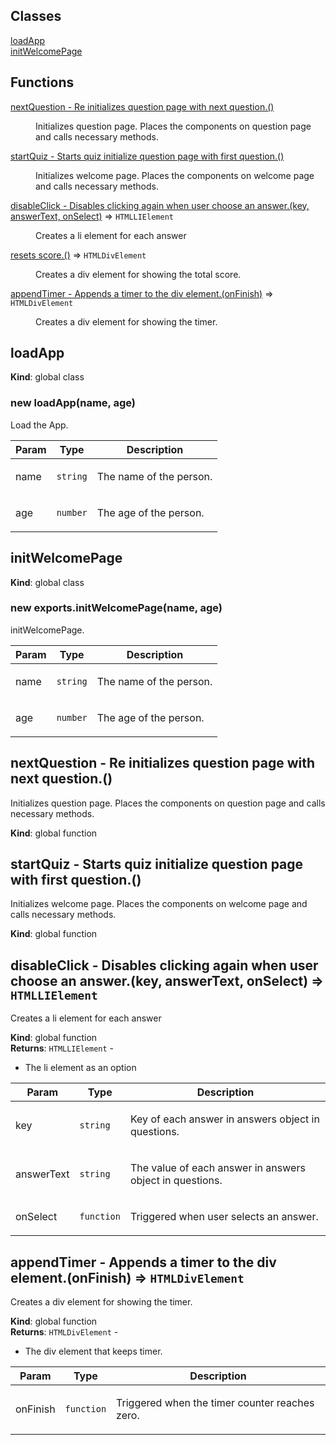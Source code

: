 ## Classes

<dl>
<dt><a href="#loadApp">loadApp</a></dt>
<dd></dd>
<dt><a href="#initWelcomePage">initWelcomePage</a></dt>
<dd></dd>
</dl>

## Functions

<dl>
<dt><a href="#nextQuestion - Re initializes question page with next question.">nextQuestion - Re initializes question page with next question.()</a></dt>
<dd><p>Initializes question page. Places the components on question page and calls necessary methods.</p></dd>
<dt><a href="#startQuiz - Starts quiz initialize question page with first question.">startQuiz - Starts quiz initialize question page with first question.()</a></dt>
<dd><p>Initializes welcome page. Places the components on welcome page and calls necessary methods.</p></dd>
<dt><a href="#disableClick - Disables clicking again when user choose an answer.">disableClick - Disables clicking again when user choose an answer.(key, answerText, onSelect)</a> ⇒ <code>HTMLLIElement</code></dt>
<dd><p>Creates a li element for each answer</p></dd>
<dt><a href="#restartQuiz - Restarts the quiz, resets score."> resets score.()</a> ⇒ <code>HTMLDivElement</code></dt>
<dd><p>Creates a div element for showing the total score.</p></dd>
<dt><a href="#appendTimer - Appends a timer to the div element.">appendTimer - Appends a timer to the div element.(onFinish)</a> ⇒ <code>HTMLDivElement</code></dt>
<dd><p>Creates a div element for showing the timer.</p></dd>
</dl>

<a name="loadApp"></a>

## loadApp
**Kind**: global class  
<a name="new_loadApp_new"></a>

### new loadApp(name, age)
<p>Load the App.</p>


| Param | Type | Description |
| --- | --- | --- |
| name | <code>string</code> | <p>The name of the person.</p> |
| age | <code>number</code> | <p>The age of the person.</p> |

<a name="initWelcomePage"></a>

## initWelcomePage
**Kind**: global class  
<a name="new_initWelcomePage_new"></a>

### new exports.initWelcomePage(name, age)
<p>initWelcomePage.</p>


| Param | Type | Description |
| --- | --- | --- |
| name | <code>string</code> | <p>The name of the person.</p> |
| age | <code>number</code> | <p>The age of the person.</p> |

<a name="nextQuestion - Re initializes question page with next question."></a>

## nextQuestion - Re initializes question page with next question.()
<p>Initializes question page. Places the components on question page and calls necessary methods.</p>

**Kind**: global function  
<a name="startQuiz - Starts quiz initialize question page with first question."></a>

## startQuiz - Starts quiz initialize question page with first question.()
<p>Initializes welcome page. Places the components on welcome page and calls necessary methods.</p>

**Kind**: global function  
<a name="disableClick - Disables clicking again when user choose an answer."></a>

## disableClick - Disables clicking again when user choose an answer.(key, answerText, onSelect) ⇒ <code>HTMLLIElement</code>
<p>Creates a li element for each answer</p>

**Kind**: global function  
**Returns**: <code>HTMLLIElement</code> - <ul>
<li>The li element as an option</li>
</ul>  

| Param | Type | Description |
| --- | --- | --- |
| key | <code>string</code> | <p>Key of each answer in answers object in questions.</p> |
| answerText | <code>string</code> | <p>The value of each answer in answers object in questions.</p> |
| onSelect | <code>function</code> | <p>Triggered when user selects an answer.</p> |

<a name="appendTimer - Appends a timer to the div element."></a>

## appendTimer - Appends a timer to the div element.(onFinish) ⇒ <code>HTMLDivElement</code>
<p>Creates a div element for showing the timer.</p>

**Kind**: global function  
**Returns**: <code>HTMLDivElement</code> - <ul>
<li>The div element that keeps timer.</li>
</ul>  

| Param | Type | Description |
| --- | --- | --- |
| onFinish | <code>function</code> | <p>Triggered when the timer counter reaches zero.</p> |

